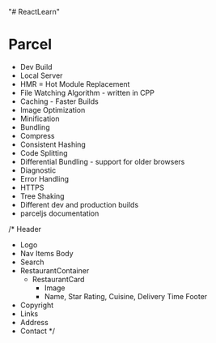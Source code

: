 "# ReactLearn" 

# Parcel
- Dev Build
- Local Server
- HMR = Hot Module Replacement
- File Watching Algorithm - written in CPP
- Caching - Faster Builds
- Image Optimization
- Minification
- Bundling
- Compress
- Consistent Hashing
- Code Splitting
- Differential Bundling - support for older browsers
- Diagnostic
- Error Handling
- HTTPS
- Tree Shaking
- Different dev and production builds
- parceljs documentation

/*
Header
- Logo
- Nav Items
Body 
- Search
- RestaurantContainer
    - RestaurantCard
        - Image
        - Name, Star Rating, Cuisine, Delivery Time
Footer
- Copyright
- Links
- Address
- Contact
*/


<!-- Redux Toolkit
 - Install libraries - @reduxjs/toolkit and react-redux 
 - Build our store
 - Connect store to our app
 - create a slice (cart)
 - dispatch an action
 - selector
 -->

 <!-- Types of Testing
 - Unit Testing
 - Integration Testing
 - End to End Testing
  -->

  <!-- 
  Testing env
  - Install React Testing Library
  - Install jest
  - Install babel dependencies
  - Configure babel
  - Configure Parcel Config file to disable default babel configuration
  - Jest Configuration - npx jest --init
  - Install jsdom library
  - Install @babel/preset-react - to make JSX work in test cases
  - Include @babel/preset-react inside babel config
  - Install @testing-library/jest-dom
   -->
